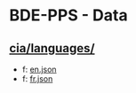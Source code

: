 # BDE-PPS - Data

## [cia/languages/](https://data.bde-pps.fr/cia/languages/)

- f: [en.json](https://data.bde-pps.fr/cia/languages/en.json)
- f: [fr.json](https://data.bde-pps.fr/cia/languages/fr.json)
